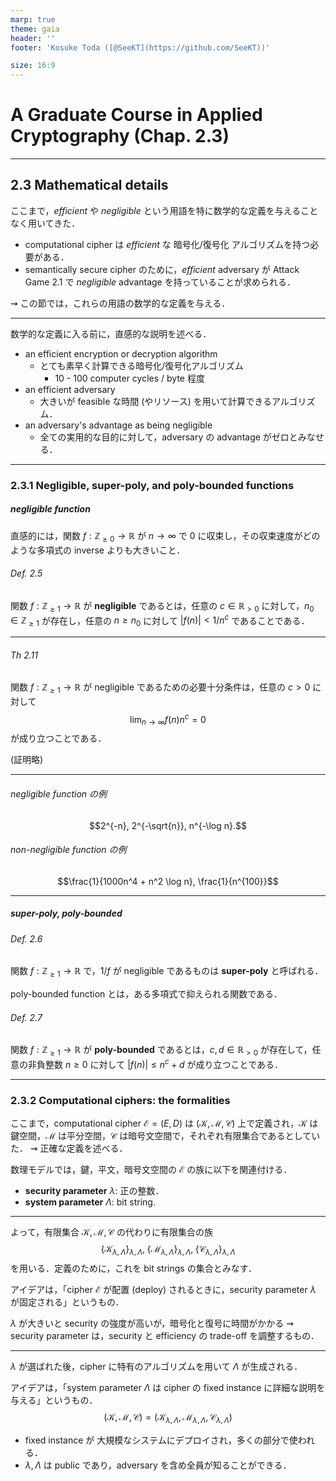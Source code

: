 ```yaml
---
marp: true
theme: gaia
header: ''
footer: 'Kosuke Toda ([@SeeKT](https://github.com/SeeKT))'

size: 16:9
---
```

<!-- paginate: true -->

<style>
img[alt~="center"] {
  display: block;
  margin: 0 auto;
}
</style>

# A Graduate Course in Applied Cryptography (Chap. 2.3)

---
## 2.3 Mathematical details

ここまで，*efficient* や *negligible* という用語を特に数学的な定義を与えることなく用いてきた．

- computational cipher は *efficient* な 暗号化/復号化 アルゴリズムを持つ必要がある．
- semantically secure cipher のために，*efficient* adversary が Attack Game 2.1 で *negligible* advantage を持っていることが求められる．

$\rightsquigarrow$ この節では，これらの用語の数学的な定義を与える．

---

数学的な定義に入る前に，直感的な説明を述べる．

- an efficient encryption or decryption algorithm
    - とても素早く計算できる暗号化/復号化アルゴリズム
        - 10 - 100 computer cycles / byte 程度
- an efficient adversary
    - 大きいが feasible な時間 (やリソース) を用いて計算できるアルゴリズム．
- an adversary's advantage as being negligible
    - 全ての実用的な目的に対して，adversary の advantage がゼロとみなせる．

---

### 2.3.1 Negligible, super-poly, and poly-bounded functions

##### negligible function
直感的には，関数 $f: \mathbb{Z}_{\geq 0} \to \mathbb{R}$ が $n \to \infty$ で $0$ に収束し，その収束速度がどのような多項式の inverse よりも大きいこと．

###### Def. 2.5 
関数 $f: \mathbb{Z}_{\geq 1} \to \mathbb{R}$ が **negligible** であるとは，任意の $c \in \mathbb{R}_{> 0}$ に対して，$n_0 \in \mathbb{Z}_{\geq 1}$ が存在し，任意の $n \geq n_0$ に対して $|f(n)| < 1/n^c$ であることである．

---

###### Th 2.11 
関数 $f: \mathbb{Z}_{\geq 1} \to \mathbb{R}$ が negligible であるための必要十分条件は，任意の $c > 0$ に対して
$$\lim_{n \to \infty} f(n) n^c = 0$$
が成り立つことである．

(証明略)

---

###### negligible function の例
$$2^{-n}, 2^{-\sqrt{n}}, n^{-\log n}.$$

###### non-negligible function の例
$$\frac{1}{1000n^4 + n^2 \log n}, \frac{1}{n^{100}}$$

---
##### super-poly, poly-bounded

###### Def. 2.6
関数 $f: \mathbb{Z}_{\geq 1} \to \mathbb{R}$ で，$1/f$ が negligible であるものは **super-poly** と呼ばれる．

poly-bounded function とは，ある多項式で抑えられる関数である．

###### Def. 2.7
関数 $f: \mathbb{Z}_{\geq 1} \to \mathbb{R}$ が **poly-bounded** であるとは，$c, d \in \mathbb{R}_{>0}$ が存在して，任意の非負整数 $n \geq 0$ に対して $|f(n)| \leq n^c + d$ が成り立つことである．

---

### 2.3.2 Computational ciphers: the formalities

ここまで，computational cipher $\mathcal{E} = (E, D)$ は $(\mathcal{K}, \mathcal{M}, \mathcal{C})$ 上で定義され，$\mathcal{K}$ は鍵空間，$\mathcal{M}$ は平分空間，$\mathcal{C}$ は暗号文空間で，それぞれ有限集合であるとしていた．
$\rightsquigarrow$ 正確な定義を述べる．

数理モデルでは，鍵，平文，暗号文空間の $\mathcal{E}$ の族に以下を関連付ける．

- **security parameter** $\lambda$: 正の整数．
- **system parameter** $\Lambda$: bit string.

---

よって，有限集合 $\mathcal{K}, \mathcal{M}, \mathcal{C}$ の代わりに有限集合の族
$$ \{\mathcal{K}_{\lambda, \Lambda} \}_{\lambda, \Lambda}, \; \{\mathcal{M}_{\lambda, \Lambda} \}_{\lambda, \Lambda}, \; \{\mathcal{C}_{\lambda, \Lambda} \}_{\lambda, \Lambda} $$
を用いる．定義のために，これを bit strings の集合とみなす．

アイデアは，「cipher $\mathcal{E}$ が配置 (deploy) されるときに，security parameter $\lambda$ が固定される」というもの．

$\lambda$ が大きいと security の強度が高いが，暗号化と復号に時間がかかる
$\rightsquigarrow$ security parameter は，security と efficiency の trade-off を調整するもの．

---

$\lambda$ が選ばれた後，cipher に特有のアルゴリズムを用いて $\Lambda$ が生成される．

アイデアは，「system parameter $\Lambda$ は cipher の fixed instance に詳細な説明を与える」というもの．
$$(\mathcal{K}, \mathcal{M}, \mathcal{C}) = (\mathcal{K}_{\lambda, \Lambda}, \mathcal{M}_{\lambda, \Lambda}, \mathcal{C}_{\lambda, \Lambda})$$

- fixed instance が 大規模なシステムにデプロイされ，多くの部分で使われる．
- $\lambda, \Lambda$ は public であり，adversary を含め全員が知ることができる．
